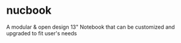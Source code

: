 # nucbook
A modular &amp; open design 13" Notebook that can be customized and upgraded to fit user's needs
